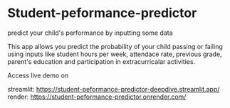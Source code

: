 # Student-peformance-predictor
predict your child's performance by inputting some data

This app allows you predict the probability of your child passing or failing using inputs like student hours per week, attendace rate, previous grade, parent's education and participation in extracurricalar activities.  

Access live demo on 

streamlit: https://student-peformance-predictor-deepdive.streamlit.app/
render: https://student-peformance-predictor.onrender.com/
